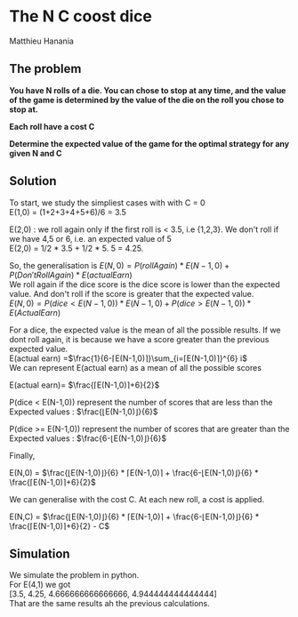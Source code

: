 # The N C coost dice

Matthieu Hanania

## The problem

**You have N rolls of a die. You can chose to stop at any time, and the value of the game is determined by the value of the die on the roll you chose to stop at.**

**Each roll have a cost C**

**Determine the expected value of the game for the optimal strategy for any given N and C**

## Solution
To start, we study the simpliest cases with with C = 0  
E(1,0) = (1+2+3+4+5+6)/6 = 3.5  

E(2,0) : we roll again only if the first roll is < 3.5, i.e {1,2,3}. We don't roll if we have 4,5 or 6, i.e. an expected value of 5  
E(2,0) = 1/2 * 3.5 + 1/2 * 5. 5 = 4.25.  

So, the generalisation is 
$E(N,0) = P(rollAgain) * E(N-1,0) + P(Don't Roll Again) * E(actualEarn)$  
We roll again if the dice score is the dice score is lower than the expected value. And don't roll if the score is greater that the expected value.  
$E(N,0) = P(dice < E(N-1,0)) * E(N-1,0) + P(dice > E(N-1,0)) * E(ActualEarn)$

For a dice, the expected value is the mean of all the possible results. If we dont roll again, it is because we have a score greater than the previous expected value.  
E(actual earn) =$\frac{1}{6-⌈E(N-1,0)⌉}\sum_{i=⌈E(N-1,0)⌉}^{6} i$  
We can represent E(actual earn) as a mean of all the possible scores  

E(actual earn)= $\frac{⌈E(N-1,0)⌉+6}{2}$

P(dice < E(N-1,0)) represent the number of scores that are less than the Expected values : $\frac{⌊E(N-1,0)⌋}{6}$

P(dice >= E(N-1,0)) represent the number of scores that are greater than the Expected values : $\frac{6-⌊E(N-1,0)⌋}{6}$

Finally,

E(N,0) = $\frac{⌊E(N-1,0)⌋}{6} * ⌈E(N-1,0)⌉ + \frac{6-⌊E(N-1,0)⌋}{6} * \frac{⌈E(N-1,0)⌉+6}{2}$

We can generalise with the cost C. At each new roll, a cost is applied. 

E(N,C) = $\frac{⌊E(N-1,0)⌋}{6} * ⌈E(N-1,0)⌉ + \frac{6-⌊E(N-1,0)⌋}{6} * \frac{⌈E(N-1,0)⌉+6}{2} - C$

## Simulation

We simulate the problem in python.  
For E(4,1) we got   
[3.5, 4.25, 4.666666666666666, 4.944444444444444]  
That are the same results ah the previous calculations.
